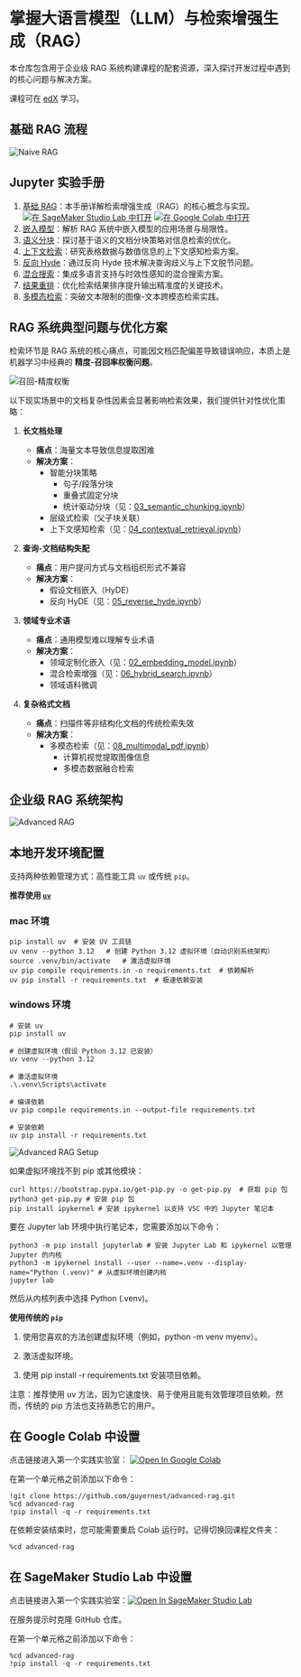 # 掌握大语言模型（LLM）与检索增强生成（RAG）

本仓库包含用于企业级 RAG 系统构建课程的配套资源，深入探讨开发过程中遇到的核心问题与解决方案。

课程可在 [edX](https://www.edx.org/learn/computer-science/pragmatic-ai-labs-advanced-rag) 学习。

## 基础 RAG 流程

![Naive RAG](images/Naiive_RAG.png)

## Jupyter 实验手册

1. [基础 RAG](01_simple_rag.ipynb)：本手册详解检索增强生成（RAG）的核心概念与实现。[![在 SageMaker Studio Lab 中打开](https://studiolab.sagemaker.aws/studiolab.svg)](https://studiolab.sagemaker.aws/import/github/guyernest/advanced-rag/blob/main/01_simple_rag.ipynb) [![在 Google Colab 中打开](https://colab.research.google.com/assets/colab-badge.svg)](https://colab.research.google.com/github/guyernest/advanced-rag/blob/main/01_simple_rag.ipynb)
2. [嵌入模型](02_embedding_model.ipynb)：解析 RAG 系统中嵌入模型的应用场景与局限性。
3. [语义分块](03_semantic_chunking.ipynb)：探讨基于语义的文档分块策略对信息检索的优化。
4. [上下文检索](04_contextual_retrieval.ipynb)：研究表格数据与数值信息的上下文感知检索方案。
5. [反向 Hyde](05_reverse_hyde.ipynb)：通过反向 Hyde 技术解决查询歧义与上下文脱节问题。
6. [混合搜索](06_hybrid_search.ipynb)：集成多语言支持与时效性感知的混合搜索方案。
7. [结果重排](07_reranking.ipynb)：优化检索结果排序提升输出精准度的关键技术。
8. [多模态检索](08_multimodal_pdf.ipynb)：突破文本限制的图像-文本跨模态检索实践。

## RAG 系统典型问题与优化方案

检索环节是 RAG 系统的核心痛点，可能因文档匹配偏差导致错误响应，本质上是机器学习中经典的 **精度-召回率权衡问题**。

![召回-精度权衡](images/Recall_Precision_in_RAG_Diagram.png)

以下现实场景中的文档复杂性因素会显著影响检索效果，我们提供针对性优化策略：

1. **长文档处理**
   - **痛点**：海量文本导致信息提取困难
   - **解决方案**：
     - 智能分块策略
       - 句子/段落分块
       - 重叠式固定分块
       - 统计驱动分块（见：[03_semantic_chunking.ipynb](03_semantic_chunking.ipynb)）
     - 层级式检索（父子块关联）
     - 上下文感知检索（见：[04_contextual_retrieval.ipynb](04_contextual_retrieval.ipynb)）

2. **查询-文档结构失配**
   - **痛点**：用户提问方式与文档组织形式不兼容
   - **解决方案**：
     - 假设文档嵌入（HyDE）
     - 反向 HyDE（见：[05_reverse_hyde.ipynb](05_reverse_hyde.ipynb)）

3. **领域专业术语**
   - **痛点**：通用模型难以理解专业术语
   - **解决方案**：
     - 领域定制化嵌入（见：[02_embedding_model.ipynb](02_embedding_model.ipynb)）
     - 混合检索增强（见：[06_hybrid_search.ipynb](06_hybrid_search.ipynb)）
     - 领域语料微调

4. **复杂格式文档**
   - **痛点**：扫描件等非结构化文档的传统检索失效
   - **解决方案**：
     - 多模态检索（见：[08_multimodal_pdf.ipynb](08_multimodal_pdf.ipynb)）
       - 计算机视觉提取图像信息
       - 多模态数据融合检索

## 企业级 RAG 系统架构

![Advanced RAG](images/Advanced_RAG.png)

## 本地开发环境配置

支持两种依赖管理方式：高性能工具 `uv` 或传统 `pip`。

**推荐使用 [`uv`](https://github.com/astral-sh/uv)**

### mac 环境

```shell
pip install uv  # 安装 UV 工具链
uv venv --python 3.12   # 创建 Python 3.12 虚拟环境（自动识别系统架构）
source .venv/bin/activate   # 激活虚拟环境
uv pip compile requirements.in -o requirements.txt  # 依赖解析
uv pip install -r requirements.txt  # 极速依赖安装
```

### windows 环境

```shell
# 安装 uv
pip install uv

# 创建虚拟环境（假设 Python 3.12 已安装）
uv venv --python 3.12

# 激活虚拟环境
.\.venv\Scripts\activate

# 编译依赖
uv pip compile requirements.in --output-file requirements.txt

# 安装依赖
uv pip install -r requirements.txt
```

 ![Advanced RAG Setup](images/advanced-rag-setup.gif)

 如果虚拟环境找不到 pip 或其他模块：

 ```shell
 curl https://bootstrap.pypa.io/get-pip.py -o get-pip.py  # 获取 pip 包
python3 get-pip.py # 安装 pip 包
pip install ipykernel # 安装 ipykernel 以支持 VSC 中的 Jupyter 笔记本
```

要在 Jupyter lab 环境中执行笔记本，您需要添加以下命令：

```shell
python3 -m pip install jupyterlab # 安装 Jupyter Lab 和 ipykernel 以管理 Jupyter 的内核
python3 -m ipykernel install --user --name=.venv --display-name="Python (.venv)" # 从虚拟环境创建内核
jupyter lab
```

然后从内核列表中选择 Python (.venv)。

**使用传统的 `pip`**

1. 使用您喜欢的方法创建虚拟环境（例如，python -m venv myenv）。

2. 激活虚拟环境。

3. 使用 pip install -r requirements.txt 安装项目依赖。

注意：推荐使用 uv 方法，因为它速度快、易于使用且能有效管理项目依赖。然而，传统的 pip 方法也支持熟悉它的用户。

## 在 Google Colab 中设置

点击链接进入第一个实践实验室： [![Open In Google Colab](https://colab.research.google.com/assets/colab-badge.svg)](https://colab.research.google.com/github/guyernest/advanced-rag/blob/main/01_simple_rag.ipynb) 

在第一个单元格之前添加以下命令：

```shell
!git clone https://github.com/guyernest/advanced-rag.git
%cd advanced-rag
!pip install -q -r requirements.txt
```

在依赖安装结束时，您可能需要重启 Colab 运行时。记得切换回课程文件夹：

```shell
%cd advanced-rag
```

## 在 SageMaker Studio Lab 中设置

点击链接进入第一个实践实验室：[![Open In SageMaker Studio Lab](https://studiolab.sagemaker.aws/studiolab.svg)](https://studiolab.sagemaker.aws/import/github/guyernest/advanced-rag/blob/main/01_simple_rag.ipynb)

在服务提示时克隆 GitHub 仓库。

在第一个单元格之前添加以下命令：

```
%cd advanced-rag
!pip install -q -r requirements.txt
```